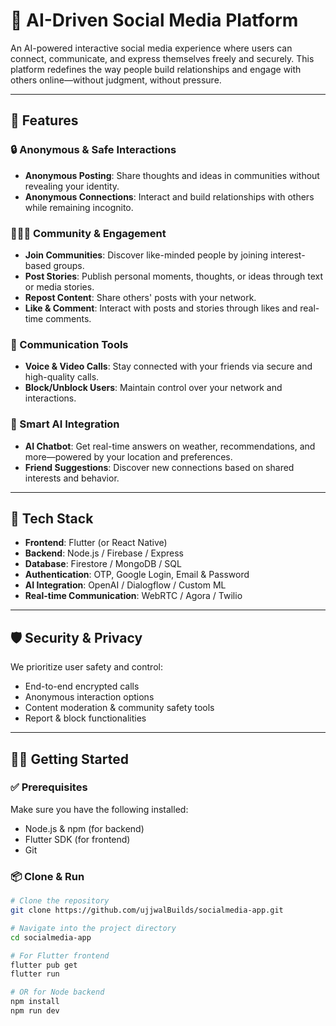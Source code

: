 # 🧠 AI-Driven Social Media Platform

An AI-powered interactive social media experience where users can connect, communicate, and express themselves freely and securely. This platform redefines the way people build relationships and engage with others online—without judgment, without pressure.

---

## 🚀 Features

### 🔒 Anonymous & Safe Interactions
- **Anonymous Posting**: Share thoughts and ideas in communities without revealing your identity.
- **Anonymous Connections**: Interact and build relationships with others while remaining incognito.

### 🧑‍🤝‍🧑 Community & Engagement
- **Join Communities**: Discover like-minded people by joining interest-based groups.
- **Post Stories**: Publish personal moments, thoughts, or ideas through text or media stories.
- **Repost Content**: Share others' posts with your network.
- **Like & Comment**: Interact with posts and stories through likes and real-time comments.

### 🎥 Communication Tools
- **Voice & Video Calls**: Stay connected with your friends via secure and high-quality calls.
- **Block/Unblock Users**: Maintain control over your network and interactions.

### 🤖 Smart AI Integration
- **AI Chatbot**: Get real-time answers on weather, recommendations, and more—powered by your location and preferences.
- **Friend Suggestions**: Discover new connections based on shared interests and behavior.

---

## 📱 Tech Stack

- **Frontend**: Flutter (or React Native)
- **Backend**: Node.js / Firebase / Express
- **Database**: Firestore / MongoDB / SQL
- **Authentication**: OTP, Google Login, Email & Password
- **AI Integration**: OpenAI / Dialogflow / Custom ML
- **Real-time Communication**: WebRTC / Agora / Twilio

---

## 🛡 Security & Privacy

We prioritize user safety and control:
- End-to-end encrypted calls
- Anonymous interaction options
- Content moderation & community safety tools
- Report & block functionalities

---

## 🧑‍💻 Getting Started

### ✅ Prerequisites
Make sure you have the following installed:
- Node.js & npm (for backend)
- Flutter SDK (for frontend)
- Git

### 📦 Clone & Run

```bash
# Clone the repository
git clone https://github.com/ujjwalBuilds/socialmedia-app.git

# Navigate into the project directory
cd socialmedia-app

# For Flutter frontend
flutter pub get
flutter run

# OR for Node backend
npm install
npm run dev
